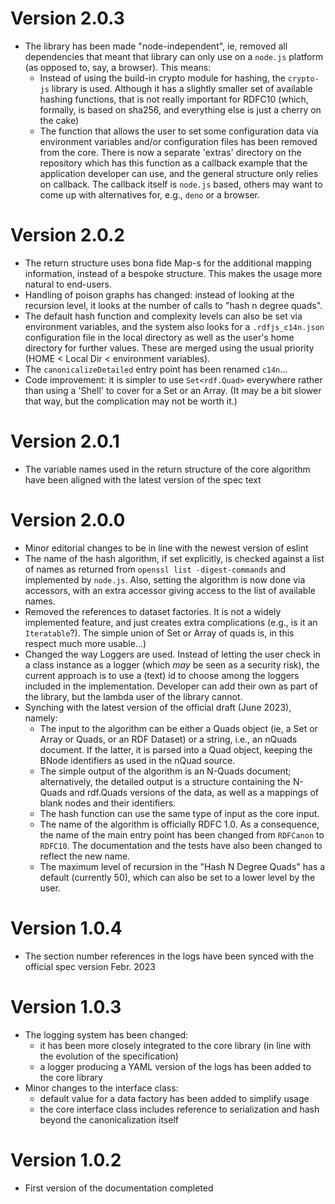 # Version 2.0.3

- The library has been made "node-independent", ie, removed all dependencies that meant that library can only use on a `node.js` platform (as opposed to, say, a browser). This means:
  - Instead of using the build-in crypto module for hashing, the `crypto-js` library is used. Although it has a slightly smaller set of available hashing functions, that is not really important for RDFC10 (which, formally, is based on sha256, and everything else is just a cherry on the cake)
  - The function that allows the user to set some configuration data via environment variables and/or configuration files has been removed from the core. There is now a separate 'extras' directory on the repository which has this function as a callback example that the application developer can use, and the general structure only relies on callback. The callback itself is `node.js` based, others may want to come up with alternatives for, e.g., `deno` or a browser.


# Version 2.0.2

- The return structure uses bona fide Map-s for the additional mapping information, instead of a bespoke structure. This makes the usage more natural to end-users.
- Handling of poison graphs has changed: instead of looking at the recursion level, it looks at the number of calls to "hash n degree quads".
- The default hash function and complexity levels can also be set via environment variables, and the system also looks for a `.rdfjs_c14n.json` configuration file in the local directory as well as the user's home directory for further values. These are merged using the usual priority (HOME < Local Dir < environment variables).
- The `canonicalizeDetailed` entry point has been renamed `c14n`...
- Code improvement: it is simpler to use `Set<rdf.Quad>` everywhere rather than using a 'Shell' to cover for a Set or an Array. (It may be a bit slower that way, but the complication may not be worth it.)

# Version 2.0.1

- The variable names used in the return structure of the core algorithm have been aligned with the latest version of the spec text

# Version 2.0.0

- Minor editorial changes to be in line with the newest version of eslint
- The name of the hash algorithm, if set explicitly, is checked against a list of names as returned from `openssl list -digest-commands` and implemented by `node.js`. Also, setting the algorithm is now done via accessors, with an extra accessor giving access to the list of available names.
- Removed the references to dataset factories. It is not a widely implemented feature, and just creates extra complications (e.g., is it an `Iteratable`?). The simple union of Set or Array of quads is, in this respect much more usable...)
- Changed the way Loggers are used. Instead of letting the user check in a class instance as a logger (which _may_ be seen as a security risk), the current approach is to use a (text) id to choose among the loggers included in the implementation. Developer can add their own as part of the library, but the lambda user of the library cannot.
- Synching with the latest version of the official draft (June 2023), namely:
  - The input to the algorithm can be either a Quads object (ie, a Set or Array or Quads, or an RDF Dataset) or a string, i.e., an nQuads document. If the latter, it is parsed into a Quad object, keeping the BNode identifiers as used in the nQuad source.
  - The simple output of the algorithm is an N-Quads document; alternatively, the detailed output is a structure containing the N-Quads and rdf.Quads versions of the data, as well as a mappings of blank nodes and their identifiers.
  - The hash function can use the same type of input as the core input.
  - The name of the algorithm is officially RDFC 1.0. As a consequence, the name of the main entry point has been changed from `RDFCanon` to `RDFC10`. The documentation and the tests have also been changed to reflect the new name.
  - The maximum level of recursion in the "Hash N Degree Quads" has a default (currently 50), which can also be set to a lower level by the user. 


# Version 1.0.4

- The section number references in the logs have been synced with the official spec version Febr. 2023

# Version 1.0.3

- The logging system has been changed:
  - it has been more closely integrated to the core library (in line with the evolution of the specification)
  - a logger producing a YAML version of the logs has been added to the core library
- Minor changes to the interface class:
  - default value for a data factory has been added to simplify usage
  - the core interface class includes reference to serialization and hash beyond the canonicalization itself

# Version 1.0.2

- First version of the documentation completed
